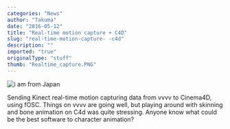 ```yaml
---
categories: "News"
author: "Takuma"
date: "2016-05-12"
title: "Real-time motion capture + C4D"
slug: "real-time-motion-capture- -c4d"
description: ""
imported: "true"
originalType: "stuff"
thumb: "Realtime_capture.PNG"
---
```



![i am from Japan](Realtime_capture.PNG) 

Sending Kinect real-time motion capturing data from vvvv to Cinema4D, using fOSC.
Things on vvvv are going well, but playing around with skinning and bone animation on C4d was quite stressing.
Anyone know what could be the best software to character animation? 